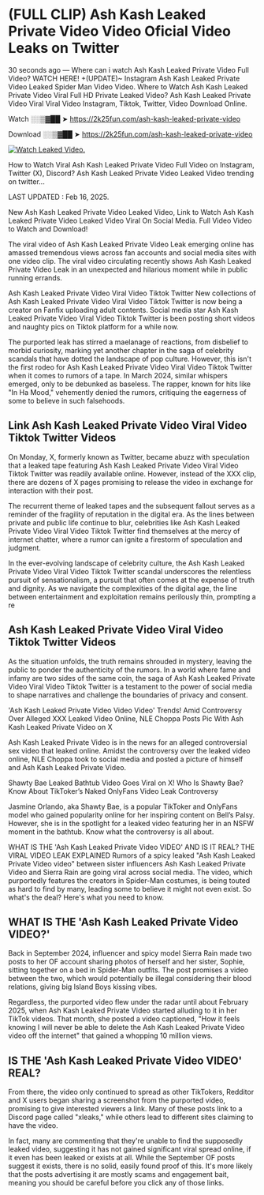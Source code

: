 # (FULL CLIP) Ash Kash Leaked Private Video Video Oficial Video Leaks on Twitter

30 seconds ago — Where can i watch Ash Kash Leaked Private Video Full Video? WATCH HERE! +(UPDATE)~ Instagram Ash Kash Leaked Private Video Leaked Spider Man Video Video. Where to Watch Ash Kash Leaked Private Video Viral Full HD Private Leaked Video? Ash Kash Leaked Private Video Viral Viral Video Instagram, Tiktok, Twitter, Video Download Online.

Watch ░░▒▓██ ➤ https://2k25fun.com/ash-kash-leaked-private-video

Download ░░▒▓██ ➤ https://2k25fun.com/ash-kash-leaked-private-video

[![Watch Leaked Video.](https://miro.medium.com/v2/resize:fit:828/format:webp/1*cilzJN44JGOrTw9NJCrNHA.gif "Watch Leaked Video")](https://2k25fun.com/ash-kash-leaked-private-video)

How to Watch Viral Ash Kash Leaked Private Video Full Video on Instagram, Twitter (X), Discord? Ash Kash Leaked Private Video Leaked Video trending on twitter...

LAST UPDATED : Feb 16, 2025.

New Ash Kash Leaked Private Video Leaked Video, Link to Watch Ash Kash Leaked Private Video Leaked Video Viral On Social Media. Full Video Video to Watch and Download!

The viral video of Ash Kash Leaked Private Video Leak emerging online has amassed tremendous views across fan accounts and social media sites with one video clip. The viral video circulating recently shows Ash Kash Leaked Private Video Leak in an unexpected and hilarious moment while in public running errands.

Ash Kash Leaked Private Video Viral Video Tiktok Twitter New collections of Ash Kash Leaked Private Video Viral Video Tiktok Twitter is now being a creator on Fanfix uploading adult contents. Social media star Ash Kash Leaked Private Video Viral Video Tiktok Twitter is been posting short videos and naughty pics on Tiktok platform for a while now.

The purported leak has stirred a maelanage of reactions, from disbelief to morbid curiosity, marking yet another chapter in the saga of celebrity scandals that have dotted the landscape of pop culture. However, this isn't the first rodeo for Ash Kash Leaked Private Video Viral Video Tiktok Twitter when it comes to rumors of a tape. In March 2024, similar whispers emerged, only to be debunked as baseless. The rapper, known for hits like "In Ha Mood," vehemently denied the rumors, critiquing the eagerness of some to believe in such falsehoods.

## Link Ash Kash Leaked Private Video Viral Video Tiktok Twitter Videos

On Monday, X, formerly known as Twitter, became abuzz with speculation that a leaked tape featuring Ash Kash Leaked Private Video Viral Video Tiktok Twitter was readily available online. However, instead of the XXX clip, there are dozens of X pages promising to release the video in exchange for interaction with their post.

The recurrent theme of leaked tapes and the subsequent fallout serves as a reminder of the fragility of reputation in the digital era. As the lines between private and public life continue to blur, celebrities like Ash Kash Leaked Private Video Viral Video Tiktok Twitter find themselves at the mercy of internet chatter, where a rumor can ignite a firestorm of speculation and judgment.

In the ever-evolving landscape of celebrity culture, the Ash Kash Leaked Private Video Viral Video Tiktok Twitter scandal underscores the relentless pursuit of sensationalism, a pursuit that often comes at the expense of truth and dignity. As we navigate the complexities of the digital age, the line between entertainment and exploitation remains perilously thin, prompting a re

##  Ash Kash Leaked Private Video Viral Video Tiktok Twitter Videos

As the situation unfolds, the truth remains shrouded in mystery, leaving the public to ponder the authenticity of the rumors. In a world where fame and infamy are two sides of the same coin, the saga of Ash Kash Leaked Private Video Viral Video Tiktok Twitter is a testament to the power of social media to shape narratives and challenge the boundaries of privacy and consent.

'Ash Kash Leaked Private Video Video Video' Trends! Amid Controversy Over Alleged XXX Leaked Video Online, NLE Choppa Posts Pic With Ash Kash Leaked Private Video on X

Ash Kash Leaked Private Video is in the news for an alleged controversial sex video that leaked online. Amidst the controversy over the leaked video online, NLE Choppa took to social media and posted a picture of himself and Ash Kash Leaked Private Video.

Shawty Bae Leaked Bathtub Video Goes Viral on X! Who Is Shawty Bae? Know About TikToker’s Naked OnlyFans Video Leak Controversy

Jasmine Orlando, aka Shawty Bae, is a popular TikToker and OnlyFans model who gained popularity online for her inspiring content on Bell’s Palsy. However, she is in the spotlight for a leaked video featuring her in an NSFW moment in the bathtub. Know what the controversy is all about.

WHAT IS THE 'Ash Kash Leaked Private Video VIDEO' AND IS IT REAL? THE VIRAL VIDEO LEAK EXPLAINED Rumors of a spicy leaked "Ash Kash Leaked Private Video video" between sister influencers Ash Kash Leaked Private Video and Sierra Rain are going viral across social media. The video, which purportedly features the creators in Spider-Man costumes, is being touted as hard to find by many, leading some to believe it might not even exist. So what's the deal? Here's what you need to know.

## WHAT IS THE 'Ash Kash Leaked Private Video VIDEO?'

Back in September 2024, influencer and spicy model Sierra Rain made two posts to her OF account sharing photos of herself and her sister, Sophie, sitting together on a bed in Spider-Man outfits. The post promises a video between the two, which would potentially be illegal considering their blood relations, giving big Island Boys kissing vibes.

Regardless, the purported video flew under the radar until about February 2025, when Ash Kash Leaked Private Video started alluding to it in her TikTok videos. That month, she posted a video captioned, "How it feels knowing I will never be able to delete the Ash Kash Leaked Private Video video off the internet" that gained a whopping 10 million views.

## IS THE 'Ash Kash Leaked Private Video VIDEO' REAL?

From there, the video only continued to spread as other TikTokers, Redditor and X users began sharing a screenshot from the purported video, promising to give interested viewers a link. Many of these posts link to a Discord page called "xleaks," while others lead to different sites claiming to have the video.

In fact, many are commenting that they're unable to find the supposedly leaked video, suggesting it has not gained significant viral spread online, if it even has been leaked or exists at all. While the September OF posts suggest it exists, there is no solid, easily found proof of this. It's more likely that the posts advertising it are mostly scams and engagement bait, meaning you should be careful before you click any of those links.
